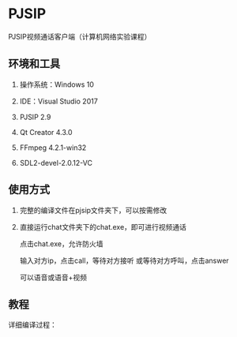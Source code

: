 # PJSIP 
PJSIP视频通话客户端（计算机网络实验课程）

## 环境和工具

1. 操作系统：Windows 10
2. IDE：Visual Studio 2017
3. PJSIP 2.9
4. Qt Creator 4.3.0

2. FFmpeg 4.2.1-win32

3. SDL2-devel-2.0.12-VC

## 使用方式

1. 完整的编译文件在pjsip文件夹下，可以按需修改

2. 直接运行chat文件夹下的chat.exe，即可进行视频通话

   点击chat.exe，允许防火墙

   输入对方ip，点击call，等待对方接听
   或等待对方呼叫，点击answer

   可以语音或语音+视频

## 教程

详细编译过程：
